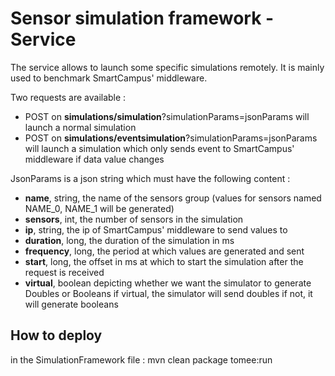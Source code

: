 # Sensor simulation framework - Service

The service allows to launch some specific simulations remotely. It is mainly used to benchmark SmartCampus' middleware.

Two requests are available :
 - POST on **simulations/simulation**?simulationParams=jsonParams will launch a normal simulation
 - POST on **simulations/eventsimulation**?simulationParams=jsonParams will launch a simulation which only sends event to SmartCampus' middleware if data value changes

JsonParams is a json string which must have the following content :
 - **name**, string, the name of the sensors group (values for sensors named NAME_0, NAME_1 will be generated)
 - **sensors**, int, the number of sensors in the simulation
 - **ip**, string, the ip of SmartCampus' middleware to send values to
 - **duration**, long, the duration of the simulation in ms
 - **frequency**, long, the period at which values are generated and sent
 - **start**, long, the offset in ms at which to start the simulation after the request is received
 - **virtual**, boolean depicting whether we want the simulator to generate Doubles or Booleans
		if virtual, the simulator will send doubles
		if not, it will generate booleans 


 ## How to deploy

in the SimulationFramework file :
mvn clean package tomee:run
